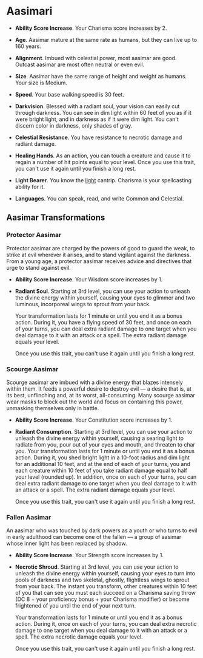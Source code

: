 # Aasimari

* **Ability Score Increase**. Your Charisma score increases by 2.

* **Age**. Aasimar mature at the same rate as humans, but they can live up to 160 years.

* **Alignment**. Imbued with celestial power, most aasimar are good. Outcast aasimar are most often neutral or even evil.

* **Size**. Aasimar have the same range of height and weight as humans. Your size is Medium.

* **Speed**. Your base walking speed is 30 feet.

* **Darkvision**. Blessed with a radiant soul, your vision can easily cut through darkness. You can see in dim light within 60 feet of you as if it were bright light, and in darkness as if it were dim light. You can't discern color in darkness, only shades of gray.

* **Celestial Resistance**. You have resistance to necrotic damage and radiant damage.

* **Healing Hands**. As an action, you can touch a creature and cause it to regain a number of hit points equal to your level. Once you use this trait, you can't use it again until you finish a long rest.

* **Light Bearer**. You know the [light](https://www.dndbeyond.com/spells/light) cantrip. Charisma is your spellcasting ability for it.

* **Languages**. You can speak, read, and write Common and Celestial.

## Aasimar Transformations

### Protector Aasimar
Protector aasimar are charged by the powers of good to guard the weak, to strike at evil wherever it arises, and to stand vigilant against the darkness. From a young age, a protector aasimar receives advice and directives that urge to stand against evil.

* **Ability Score Increase**. Your Wisdom score increases by 1.

* **Radiant Soul**. Starting at 3rd level, you can use your action to unleash the divine energy within yourself, causing your eyes to glimmer and two luminous, incorporeal wings to sprout from your back.
  
  Your transformation lasts for 1 minute or until you end it as a bonus action. During it, you have a flying speed of 30 feet, and once on each of your turns, you can deal extra radiant damage to one target when you deal damage to it with an attack or a spell. The extra radiant damage equals your level.
  
  Once you use this trait, you can't use it again until you finish a long rest.

### Scourge Aasimar
Scourge aasimar are imbued with a divine energy that blazes intensely within them. It feeds a powerful desire to destroy evil — a desire that is, at its best, unflinching and, at its worst, all-consuming. Many scourge aasimar wear masks to block out the world and focus on containing this power, unmasking themselves only in battle.

* **Ability Score Increase**. Your Constitution score increases by 1.

* **Radiant Consumption**. Starting at 3rd level, you can use your action to unleash the divine energy within yourself, causing a searing light to radiate from you, pour out of your eyes and mouth, and threaten to char you.
  Your transformation lasts for 1 minute or until you end it as a bonus action. During it, you shed bright light in a 10-foot radius and dim light for an additional 10 feet, and at the end of each of your turns, you and each creature within 10 feet of you take radiant damage equal to half your level (rounded up). In addition, once on each of your turns, you can deal extra radiant damage to one target when you deal damage to it with an attack or a spell. The extra radiant damage equals your level.

  Once you use this trait, you can't use it again until you finish a long rest.

### Fallen Aasimar
An aasimar who was touched by dark powers as a youth or who turns to evil in early adulthood can become one of the fallen — a group of aasimar whose inner light has been replaced by shadow.

* **Ability Score Increase**. Your Strength score increases by 1.

* **Necrotic Shroud**. Starting at 3rd level, you can use your action to unleash the divine energy within yourself, causing your eyes to turn into pools of darkness and two skeletal, ghostly, flightless wings to sprout from your back. The instant you transform, other creatures within 10 feet of you that can see you must each succeed on a Charisma saving throw (DC 8 + your proficiency bonus + your Charisma modifier) or become frightened of you until the end of your next turn.

  Your transformation lasts for 1 minute or until you end it as a bonus action. During it, once on each of your turns, you can deal extra necrotic damage to one target when you deal damage to it with an attack or a spell. The extra necrotic damage equals your level.

  Once you use this trait, you can't use it again until you finish a long rest.
